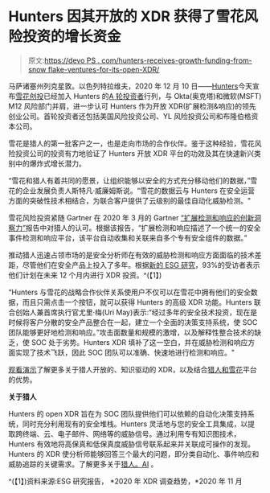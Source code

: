 # Hunters 因其开放的 XDR 获得了雪花风险投资的增长资金

> 原文:[https://devo PS . com/hunters-receives-growth-funding-from-snow flake-ventures-for-its-open-XDR/](https://devops.com/hunters-receives-growth-funding-from-snowflake-ventures-for-its-open-xdr/)

马萨诸塞州列克星敦。以色列特拉维夫，2020 年 12 月 10 日——[Hunters](https://www.hunters.ai/)今天宣布[雪花创投](https://www.snowflake.com/snowflake-ventures/)已经加入 Hunters 的[A 轮投资者](https://hunters.ai/latest_news/hunters-raises-15-million-in-series-a-funding/)行列，与 Okta(奥克塔)和微软(MSFT) M12 风险部门并肩，进一步认可 Hunters 作为开放 XDR(扩展检测&响应)的领先创业公司。首轮投资者还包括美国风险投资公司、YL 风险投资公司和布隆伯格资本公司。

雪花是猎人的第一批客户之一，也是走向市场的合作伙伴。鉴于这种经验，雪花风险投资公司的投资有力地验证了 Hunters 开放 XDR 平台的功效及其在快速新兴类别中的爆炸式增长潜力。

“雪花和猎人有着共同的愿景，让组织能够以安全的方式充分移动他们的数据，”雪花的企业发展负责人斯特凡·威廉姆斯说。“雪花的数据云与 Hunters 在安全运营方面的突破性技术相结合，为联合客户提供了云级别的最佳自动化威胁检测。"

雪花风险投资紧随 Gartner 在 2020 年 3 月的 Gartner [“扩展检测和响应的创新洞察力”](https://www.gartner.com/reprints/hunters-ai?id=1-24RLW52M&ct=201209&st=sb)报告中对猎人的认可。根据该报告，“扩展检测和响应描述了一个统一的安全事件检测和响应平台，该平台自动收集和关联来自多个专有安全组件的数据。”

推动猎人迅速占领市场的是安全分析师在有效的威胁检测和响应方面面临的技术差距，尽管他们在安全产品上投入了多年。根据[新的 ESG 研究](https://go.hunters.ai/the-impact-of-xdr-in-the-modern-soc)，93%的受访者表示他们计划在未来 12 个月内进行 XDR 投资。^(【1】)

“Hunters 与雪花的战略合作伙伴关系使用户不仅可以在雪花中拥有他们的安全数据，而且只需点击一个按钮，就可以获得 Hunters 的高级 XDR 功能。Hunters 联合创始人兼首席执行官尤里·梅(Uri May)表示:“经过多年的安全技术投资，现在是时候将客户分散的安全产品整合在一起，建立一个全面的决策支持系统，使 SOC 团队能够更好地检测和响应。”攻击面数量和规模的激增，以及解释性整合技术的缺乏，使 SOC 处于劣势。Hunters XDR 填补了这一空白，并在威胁检测和响应方面实现了技术飞跃，因此 SOC 团队可以准确、快速地进行检测和响应。"

[观看演示](http://hunters.ai/watch-a-demo/)了解更多关于猎人开放的、知识驱动的 XDR，以及结合[猎人和雪花](https://f.hubspotusercontent30.net/hubfs/5765386/hunters_snowflake_solution%20brief.pdf?__hstc=42650298.32c9673435de70b8597f21bf2499cf15.1597691113549.1606305277031.1606307871223.160&__hssc=42650298.1.1606318706482&__hsfp=1344114887&hsCtaTracking=32b589ba-3d8c-4a9e-b814-103852460246%7C369bc5ff-c4dc-4035-9337-a3bbe4fc181b)平台的优势。

**关于猎人**

Hunters 的 open XDR 旨在为 SOC 团队提供他们可以依赖的自动化决策支持系统，同时充分利用现有的安全堆栈。Hunters 灵活地与您的安全工具集成，以提取跨终端、云、电子邮件、网络等的威胁信号。通过利用专有知识图技术，Hunters 有效地将高保真和低保真度威胁信号联系起来并关联成可操作的发现。Hunters 的 XDR 使分析师能够回答三个最大的问题，即分类自动化、事件响应和威胁追踪的关键需求。了解更多关于[猎人。AI](https://hunters.ai/) 。

^(【1】)资料来源:ESG 研究报告， *2020 年 XDR 调查趋势，*2020 年 11 月